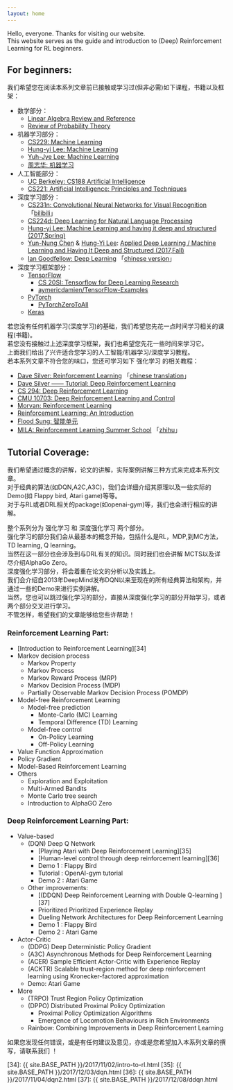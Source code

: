 ```yaml
---
layout: home
---
```


Hello, everyone. Thanks for visiting our website.   
This website serves as the guide and introduction to (Deep) Reinforcement Learning for RL beginners.  

## For beginners:

我们希望您在阅读本系列文章前已接触或学习过(但非必需)如下课程，书籍以及框架：

 - 数学部分：
    - [Linear Algebra Review and Reference][1]
    - [Review of Probability Theory][2]
 - 机器学习部分：
    - [CS229: Machine Learning][3]
    - [Hung-yi Lee: Machine Learning][4]
    - [Yuh-Jye Lee: Machine Learning][5]
    - [周志华: 机器学习][6]
 - 人工智能部分： 
    - [UC Berkeley: CS188 Artificial Intelligence][7]
    - [CS221: Artificial Intelligence: Principles and Techniques][8]
 - 深度学习部分：
    - [CS231n: Convolutional Neural Networks for Visual Recognition][9] 「[bilibili][10]」
    - [CS224d: Deep Learning for Natural Language Processing][11]
    - [Hung-yi Lee: Machine Learning and having it deep and structured (2017,Spring)][12]
    - [Yun-Nung Chen][13] & [Hung-Yi Lee][14]: [Applied Deep Learning / Machine Learning and Having It Deep and Structured (2017,Fall)][15]
    - [Ian Goodfellow: Deep Learning][16]   「[chinese version][17]」
 - 深度学习框架部分：
    - [TensorFlow][18]
        - [CS 20SI: Tensorflow for Deep Learning Research][19]   
        - [aymericdamien/TensorFlow-Examples][20]
    - [PyTorch][21] 
        - [PyTorchZeroToAll][22] 
    - [Keras][23] 

若您没有任何机器学习(深度学习)的基础，我们希望您先花一点时间学习相关的课程(书籍)。   
若您没有接触过上述深度学习框架，我们也希望您先花一些时间来学习它。   
上面我们给出了兴许适合您学习的人工智能/机器学习/深度学习教程。  
若本系列文章不符合您的味口，您还可学习如下 强化学习 的相关教程：  

- [Dave Silver: Reinforcement Learning][24] 「[chinese translation][25]」
- [Dave Silver —— Tutorial: Deep Reinforcement Learning][26]
- [CS 294: Deep Reinforcement Learning][27]
- [CMU 10703: Deep Reinforcement Learning and Control][28] 
- [Morvan: Reinforcement Learning][29]
- [Reinforcement Learning: An Introduction][30]
- [Flood Sung: 智能单元][31]
- [MILA: Reinforcement Learning Summer School][32] 「[zhihu][33]」
 

## Tutorial Coverage:

我们希望通过概念的讲解，论文的讲解，实际案例讲解三种方式来完成本系列文章。  
对于经典的算法(如DQN,A2C,A3C)，我们会详细介绍其原理以及一些实际的Demo(如 Flappy bird, Atari game)等等。  
对于与RL或者DRL相关的package(如openai-gym)等，我们也会进行相应的讲解。  

整个系列分为 强化学习 和 深度强化学习 两个部分。  
强化学习的部分我们会从最基本的概念开始，包括什么是RL，MDP,到MC方法，TD learning, Q learning。  
当然在这一部分也会涉及到与DRL有关的知识。同时我们也会讲解 MCTS以及详尽介绍AlphaGo Zero。  
深度强化学习部分，将会着重在论文的分析以及实践上。  
我们会介绍自2013年DeepMind发布DQN以来至现在的所有经典算法和架构，并通过一些的Demo来进行实例讲解。  
当然，您也可以跳过强化学习的部分，直接从深度强化学习的部分开始学习，或者两个部分交叉进行学习。  
不管怎样，希望我们的文章能够给您些许帮助！    

### Reinforcement Learning Part:

 - [Introduction to Reinforcement Learning][34]
 - Markov decision process
    - Markov Property
    - Markov Process
    - Markov Reward Process (MRP)
    - Markov Decision Process (MDP)
    - Partially Observable Markov Decision Process (POMDP)
 - Model-free Reinforcement Learning
    - Model-free prediction
        - Monte-Carlo (MC) Learning
        - Temporal Difference (TD) Learning
    - Model-free control
        - On-Policy Learning
        - Off-Policy Learning
 - Value Function Approximation 
 - Policy Gradient
 - Model-Based Reinforcement Learning
 - Others
    - Exploration and Exploitation
    - Multi-Armed Bandits 
    - Monte Carlo tree search
    - Introduction to AlphaGO Zero

### Deep Reinforcement Learning Part:

- Value-based
    - (DQN) Deep Q Network 
        - [Playing Atari with Deep Reinforcement Learning][35]
        - [Human-level control through deep reinforcement learning][36]
        - Demo 1 : Flappy Bird
        - Tutorial : OpenAI-gym tutorial
        - Demo 2 : Atari Game
    - Other improvements:
        - [(DDQN) Deep Reinforcement Learning with Double Q-learning ][37]
        - Prioritized Prioritized Experience Replay
        - Dueling Network Architectures for Deep Reinforcement Learning
        - Demo 1 : Flappy Bird
        - Demo 2 : Atari Game
- Actor-Critic
    - (DDPG) Deep Deterministic Policy Gradient 
    - (A3C) Asynchronous Methods for Deep Reinforcement Learning
    - (ACER) Sample Efficient Actor-Critic with Experience Replay
    - (ACKTR) Scalable trust-region method for deep reinforcement learning using Kronecker-factored approximation
    - Demo: Atari Game
- More
    - (TRPO) Trust Region Policy Optimization
    - (DPPO) Distributed Proximal Policy Optimization
        - Proximal Policy Optimization Algorithms
        - Emergence of Locomotion Behaviours in Rich Environments
    - Rainbow: Combining Improvements in Deep Reinforcement Learning


如果您发现任何错误，或是有任何建议及意见，亦或是您希望加入本系列文章的撰写，请联系我们 ！





  [34]: {{ site.BASE_PATH }}/2017/11/02/intro-to-rl.html
  [35]: {{ site.BASE_PATH }}/2017/12/03/dqn.html
  [36]: {{ site.BASE_PATH }}/2017/11/04/dqn2.html
  [37]: {{ site.BASE_PATH }}/2017/12/08/ddqn.html


  [1]: http://cs229.stanford.edu/section/cs229-linalg.pdf
  [2]: http://cs229.stanford.edu/section/cs229-prob.pdf
  [3]: http://cs229.stanford.edu/
  [4]: http://speech.ee.ntu.edu.tw/~tlkagk/courses_ML17_2.html
  [5]: http://ocw.nctu.edu.tw/course_detail.php?bgid=1&gid=1&nid=563#.WfcvbFtL-Ul
  [6]: https://cs.nju.edu.cn/zhouzh/zhouzh.files/publication/MLbook2016.htm
  [7]: http://ai.berkeley.edu/course_schedule.html
  [8]: http://web.stanford.edu/class/cs221/
  [9]: http://cs231n.stanford.edu/
  [10]: http://www.bilibili.com/video/av13260183/index_1.html
  [11]: http://cs224d.stanford.edu/
  [12]: http://speech.ee.ntu.edu.tw/~tlkagk/courses_MLDS17.html
  [13]: https://www.csie.ntu.edu.tw/~yvchen/
  [14]: http://speech.ee.ntu.edu.tw/~tlkagk/
  [15]: https://www.csie.ntu.edu.tw/~yvchen/f106-adl/syllabus.html
  [16]: http://www.deeplearningbook.org/
  [17]: https://github.com/exacity/deeplearningbook-chinese
  [18]: https://www.tensorflow.org/
  [19]: https://web.stanford.edu/class/cs20si/
  [20]: https://github.com/aymericdamien/TensorFlow-Examples
  [21]: http://pytorch.org/
  [22]: https://github.com/hunkim/PyTorchZeroToAll
  [23]: https://keras.io/
  [24]: http://www0.cs.ucl.ac.uk/staff/D.Silver/web/Teaching.html
  [25]: http://list.youku.com/albumlist/show/id_49376145.html
  [26]: http://icml.cc/2016/tutorials/deep_rl_tutorial.pdf
  [27]: http://rll.berkeley.edu/deeprlcourse/
  [28]: https://katefvision.github.io/
  [29]: https://morvanzhou.github.io/tutorials/machine-learning/reinforcement-learning/
  [30]: http://incompleteideas.net/book/the-book-2nd.html
  [31]: https://zhuanlan.zhihu.com/intelligentunit
  [32]: https://mila.quebec/en/cours/deep-learning-summer-school-2017/
  [33]: https://zhuanlan.zhihu.com/p/28922147